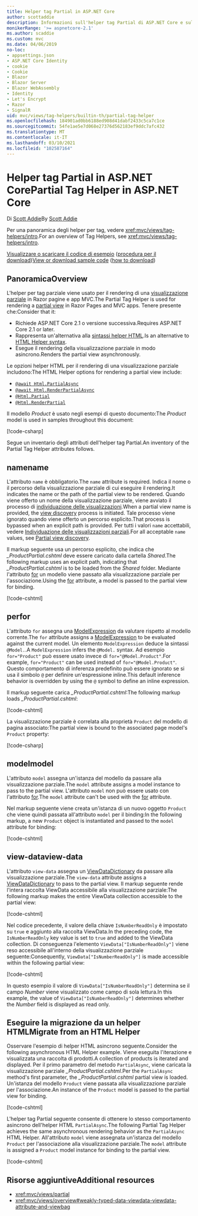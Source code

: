 ```yaml
---
title: Helper tag Partial in ASP.NET Core
author: scottaddie
description: Informazioni sull'helper tag Partial di ASP.NET Core e sul ruolo dei singoli attributi dell'helper nel rendering di una visualizzazione parziale.
monikerRange: '>= aspnetcore-2.1'
ms.author: scaddie
ms.custom: mvc
ms.date: 04/06/2019
no-loc:
- appsettings.json
- ASP.NET Core Identity
- cookie
- Cookie
- Blazor
- Blazor Server
- Blazor WebAssembly
- Identity
- Let's Encrypt
- Razor
- SignalR
uid: mvc/views/tag-helpers/builtin-th/partial-tag-helper
ms.openlocfilehash: 184901ad0bb6188ed908d41dabf2433c5ca7c1ce
ms.sourcegitcommit: 54fe1ae5e7d068e27376d562183ef9ddc7afc432
ms.translationtype: MT
ms.contentlocale: it-IT
ms.lasthandoff: 03/10/2021
ms.locfileid: "102587164"
---
```

# <a name="partial-tag-helper-in-aspnet-core"></a><span data-ttu-id="a9dc5-103">Helper tag Partial in ASP.NET Core</span><span class="sxs-lookup"><span data-stu-id="a9dc5-103">Partial Tag Helper in ASP.NET Core</span></span>

<span data-ttu-id="a9dc5-104">Di [Scott Addie](https://github.com/scottaddie)</span><span class="sxs-lookup"><span data-stu-id="a9dc5-104">By [Scott Addie](https://github.com/scottaddie)</span></span>

<span data-ttu-id="a9dc5-105">Per una panoramica degli helper per tag, vedere <xref:mvc/views/tag-helpers/intro>.</span><span class="sxs-lookup"><span data-stu-id="a9dc5-105">For an overview of Tag Helpers, see <xref:mvc/views/tag-helpers/intro>.</span></span>

<span data-ttu-id="a9dc5-106">[Visualizzare o scaricare il codice di esempio](https://github.com/dotnet/AspNetCore.Docs/tree/main/aspnetcore/mvc/views/tag-helpers/built-in/samples) ([procedura per il download](xref:index#how-to-download-a-sample))</span><span class="sxs-lookup"><span data-stu-id="a9dc5-106">[View or download sample code](https://github.com/dotnet/AspNetCore.Docs/tree/main/aspnetcore/mvc/views/tag-helpers/built-in/samples) ([how to download](xref:index#how-to-download-a-sample))</span></span>

## <a name="overview"></a><span data-ttu-id="a9dc5-107">Panoramica</span><span class="sxs-lookup"><span data-stu-id="a9dc5-107">Overview</span></span>

<span data-ttu-id="a9dc5-108">L'helper per tag parziale viene usato per il rendering di una [visualizzazione parziale](xref:mvc/views/partial) in Razor pagine e app MVC.</span><span class="sxs-lookup"><span data-stu-id="a9dc5-108">The Partial Tag Helper is used for rendering a [partial view](xref:mvc/views/partial) in Razor Pages and MVC apps.</span></span> <span data-ttu-id="a9dc5-109">Tenere presente che:</span><span class="sxs-lookup"><span data-stu-id="a9dc5-109">Consider that it:</span></span>

* <span data-ttu-id="a9dc5-110">Richiede ASP.NET Core 2.1 o versione successiva.</span><span class="sxs-lookup"><span data-stu-id="a9dc5-110">Requires ASP.NET Core 2.1 or later.</span></span>
* <span data-ttu-id="a9dc5-111">Rappresenta un'alternativa alla [sintassi helper HTML](xref:mvc/views/partial#reference-a-partial-view).</span><span class="sxs-lookup"><span data-stu-id="a9dc5-111">Is an alternative to [HTML Helper syntax](xref:mvc/views/partial#reference-a-partial-view).</span></span>
* <span data-ttu-id="a9dc5-112">Esegue il rendering della visualizzazione parziale in modo asincrono.</span><span class="sxs-lookup"><span data-stu-id="a9dc5-112">Renders the partial view asynchronously.</span></span>

<span data-ttu-id="a9dc5-113">Le opzioni helper HTML per il rendering di una visualizzazione parziale includono:</span><span class="sxs-lookup"><span data-stu-id="a9dc5-113">The HTML Helper options for rendering a partial view include:</span></span>

* [`@await Html.PartialAsync`](/dotnet/api/microsoft.aspnetcore.mvc.rendering.htmlhelperpartialextensions.partialasync)
* [`@await Html.RenderPartialAsync`](/dotnet/api/microsoft.aspnetcore.mvc.rendering.htmlhelperpartialextensions.renderpartialasync)
* [`@Html.Partial`](/dotnet/api/microsoft.aspnetcore.mvc.rendering.htmlhelperpartialextensions.partial)
* [`@Html.RenderPartial`](/dotnet/api/microsoft.aspnetcore.mvc.rendering.htmlhelperpartialextensions.renderpartial)

<span data-ttu-id="a9dc5-114">Il modello *Product* è usato negli esempi di questo documento:</span><span class="sxs-lookup"><span data-stu-id="a9dc5-114">The *Product* model is used in samples throughout this document:</span></span>

[!code-csharp[](samples/TagHelpersBuiltIn/Models/Product.cs)]

<span data-ttu-id="a9dc5-115">Segue un inventario degli attributi dell'helper tag Partial.</span><span class="sxs-lookup"><span data-stu-id="a9dc5-115">An inventory of the Partial Tag Helper attributes follows.</span></span>

## <a name="name"></a><span data-ttu-id="a9dc5-116">name</span><span class="sxs-lookup"><span data-stu-id="a9dc5-116">name</span></span>

<span data-ttu-id="a9dc5-117">L'attributo `name` è obbligatorio.</span><span class="sxs-lookup"><span data-stu-id="a9dc5-117">The `name` attribute is required.</span></span> <span data-ttu-id="a9dc5-118">Indica il nome o il percorso della visualizzazione parziale di cui eseguire il rendering.</span><span class="sxs-lookup"><span data-stu-id="a9dc5-118">It indicates the name or the path of the partial view to be rendered.</span></span> <span data-ttu-id="a9dc5-119">Quando viene offerto un nome della visualizzazione parziale, viene avviato il processo di [individuazione delle visualizzazioni](xref:mvc/views/overview#view-discovery).</span><span class="sxs-lookup"><span data-stu-id="a9dc5-119">When a partial view name is provided, the [view discovery](xref:mvc/views/overview#view-discovery) process is initiated.</span></span> <span data-ttu-id="a9dc5-120">Tale processo viene ignorato quando viene offerto un percorso esplicito.</span><span class="sxs-lookup"><span data-stu-id="a9dc5-120">That process is bypassed when an explicit path is provided.</span></span> <span data-ttu-id="a9dc5-121">Per tutti i valori `name` accettabili, vedere [Individuazione delle visualizzazioni parziali](xref:mvc/views/partial#partial-view-discovery).</span><span class="sxs-lookup"><span data-stu-id="a9dc5-121">For all acceptable `name` values, see [Partial view discovery](xref:mvc/views/partial#partial-view-discovery).</span></span>

<span data-ttu-id="a9dc5-122">Il markup seguente usa un percorso esplicito, che indica che *_ProductPartial.cshtml* deve essere caricato dalla cartella *Shared*.</span><span class="sxs-lookup"><span data-stu-id="a9dc5-122">The following markup uses an explicit path, indicating that *_ProductPartial.cshtml* is to be loaded from the *Shared* folder.</span></span> <span data-ttu-id="a9dc5-123">Mediante l'attributo [for](#for) un modello viene passato alla visualizzazione parziale per l'associazione.</span><span class="sxs-lookup"><span data-stu-id="a9dc5-123">Using the [for](#for) attribute, a model is passed to the partial view for binding.</span></span>

[!code-cshtml[](samples/TagHelpersBuiltIn/Pages/Product.cshtml?name=snippet_Name)]

## <a name="for"></a><span data-ttu-id="a9dc5-124">per</span><span class="sxs-lookup"><span data-stu-id="a9dc5-124">for</span></span>

<span data-ttu-id="a9dc5-125">L'attributo `for` assegna una [ModelExpression](/dotnet/api/microsoft.aspnetcore.mvc.viewfeatures.modelexpression) da valutare rispetto al modello corrente.</span><span class="sxs-lookup"><span data-stu-id="a9dc5-125">The `for` attribute assigns a [ModelExpression](/dotnet/api/microsoft.aspnetcore.mvc.viewfeatures.modelexpression) to be evaluated against the current model.</span></span> <span data-ttu-id="a9dc5-126">Un elemento `ModelExpression` deduce la sintassi `@Model.`.</span><span class="sxs-lookup"><span data-stu-id="a9dc5-126">A `ModelExpression` infers the `@Model.` syntax.</span></span> <span data-ttu-id="a9dc5-127">Ad esempio `for="Product"` può essere usato invece di `for="@Model.Product"`.</span><span class="sxs-lookup"><span data-stu-id="a9dc5-127">For example, `for="Product"` can be used instead of `for="@Model.Product"`.</span></span> <span data-ttu-id="a9dc5-128">Questo comportamento di inferenza predefinito può essere ignorato se si usa il simbolo `@` per definire un'espressione inline.</span><span class="sxs-lookup"><span data-stu-id="a9dc5-128">This default inference behavior is overridden by using the `@` symbol to define an inline expression.</span></span>

<span data-ttu-id="a9dc5-129">Il markup seguente carica *_ProductPartial.cshtml*:</span><span class="sxs-lookup"><span data-stu-id="a9dc5-129">The following markup loads *_ProductPartial.cshtml*:</span></span>

[!code-cshtml[](samples/TagHelpersBuiltIn/Pages/Product.cshtml?name=snippet_For)]

<span data-ttu-id="a9dc5-130">La visualizzazione parziale è correlata alla proprietà `Product` del modello di pagina associato:</span><span class="sxs-lookup"><span data-stu-id="a9dc5-130">The partial view is bound to the associated page model's `Product` property:</span></span>

[!code-csharp[](samples/TagHelpersBuiltIn/Pages/Product.cshtml.cs?highlight=8)]

## <a name="model"></a><span data-ttu-id="a9dc5-131">model</span><span class="sxs-lookup"><span data-stu-id="a9dc5-131">model</span></span>

<span data-ttu-id="a9dc5-132">L'attributo `model` assegna un'istanza del modello da passare alla visualizzazione parziale.</span><span class="sxs-lookup"><span data-stu-id="a9dc5-132">The `model` attribute assigns a model instance to pass to the partial view.</span></span> <span data-ttu-id="a9dc5-133">L'attributo `model` non può essere usato con l'attributo [for](#for).</span><span class="sxs-lookup"><span data-stu-id="a9dc5-133">The `model` attribute can't be used with the [for](#for) attribute.</span></span>

<span data-ttu-id="a9dc5-134">Nel markup seguente viene creata un'istanza di un nuovo oggetto `Product` che viene quindi passata all'attributo `model` per il binding:</span><span class="sxs-lookup"><span data-stu-id="a9dc5-134">In the following markup, a new `Product` object is instantiated and passed to the `model` attribute for binding:</span></span>

[!code-cshtml[](samples/TagHelpersBuiltIn/Pages/Product.cshtml?name=snippet_Model)]

## <a name="view-data"></a><span data-ttu-id="a9dc5-135">view-data</span><span class="sxs-lookup"><span data-stu-id="a9dc5-135">view-data</span></span>

<span data-ttu-id="a9dc5-136">L'attributo `view-data` assegna un [ViewDataDictionary](/dotnet/api/microsoft.aspnetcore.mvc.viewfeatures.viewdatadictionary) da passare alla visualizzazione parziale.</span><span class="sxs-lookup"><span data-stu-id="a9dc5-136">The `view-data` attribute assigns a [ViewDataDictionary](/dotnet/api/microsoft.aspnetcore.mvc.viewfeatures.viewdatadictionary) to pass to the partial view.</span></span> <span data-ttu-id="a9dc5-137">Il markup seguente rende l'intera raccolta ViewData accessibile alla visualizzazione parziale:</span><span class="sxs-lookup"><span data-stu-id="a9dc5-137">The following markup makes the entire ViewData collection accessible to the partial view:</span></span>

[!code-cshtml[](samples/TagHelpersBuiltIn/Pages/Product.cshtml?name=snippet_ViewData&highlight=5-)]

<span data-ttu-id="a9dc5-138">Nel codice precedente, il valore della chiave `IsNumberReadOnly` è impostato su `true` e aggiunto alla raccolta ViewData.</span><span class="sxs-lookup"><span data-stu-id="a9dc5-138">In the preceding code, the `IsNumberReadOnly` key value is set to `true` and added to the ViewData collection.</span></span> <span data-ttu-id="a9dc5-139">Di conseguenza l'elemento `ViewData["IsNumberReadOnly"]` viene reso accessibile all'interno della visualizzazione parziale seguente:</span><span class="sxs-lookup"><span data-stu-id="a9dc5-139">Consequently, `ViewData["IsNumberReadOnly"]` is made accessible within the following partial view:</span></span>

[!code-cshtml[](samples/TagHelpersBuiltIn/Pages/Shared/_ProductViewDataPartial.cshtml?highlight=5)]

<span data-ttu-id="a9dc5-140">In questo esempio il valore di `ViewData["IsNumberReadOnly"]` determina se il campo *Number* viene visualizzato come campo di sola lettura.</span><span class="sxs-lookup"><span data-stu-id="a9dc5-140">In this example, the value of `ViewData["IsNumberReadOnly"]` determines whether the *Number* field is displayed as read only.</span></span>

## <a name="migrate-from-an-html-helper"></a><span data-ttu-id="a9dc5-141">Eseguire la migrazione da un helper HTML</span><span class="sxs-lookup"><span data-stu-id="a9dc5-141">Migrate from an HTML Helper</span></span>

<span data-ttu-id="a9dc5-142">Osservare l'esempio di helper HTML asincrono seguente.</span><span class="sxs-lookup"><span data-stu-id="a9dc5-142">Consider the following asynchronous HTML Helper example.</span></span> <span data-ttu-id="a9dc5-143">Viene eseguita l'iterazione e visualizzata una raccolta di prodotti.</span><span class="sxs-lookup"><span data-stu-id="a9dc5-143">A collection of products is iterated and displayed.</span></span> <span data-ttu-id="a9dc5-144">Per il primo parametro del metodo `PartialAsync`, viene caricata la visualizzazione parziale *_ProductPartial.cshtml*.</span><span class="sxs-lookup"><span data-stu-id="a9dc5-144">Per the `PartialAsync` method's first parameter, the *_ProductPartial.cshtml* partial view is loaded.</span></span> <span data-ttu-id="a9dc5-145">Un'istanza del modello `Product` viene passata alla visualizzazione parziale per l'associazione.</span><span class="sxs-lookup"><span data-stu-id="a9dc5-145">An instance of the `Product` model is passed to the partial view for binding.</span></span>

[!code-cshtml[](samples/TagHelpersBuiltIn/Pages/Products.cshtml?name=snippet_HtmlHelper&highlight=3)]

<span data-ttu-id="a9dc5-146">L'helper tag Partial seguente consente di ottenere lo stesso comportamento asincrono dell'helper HTML `PartialAsync`.</span><span class="sxs-lookup"><span data-stu-id="a9dc5-146">The following Partial Tag Helper achieves the same asynchronous rendering behavior as the `PartialAsync` HTML Helper.</span></span> <span data-ttu-id="a9dc5-147">All'attributo `model` viene assegnata un'istanza del modello `Product` per l'associazione alla visualizzazione parziale.</span><span class="sxs-lookup"><span data-stu-id="a9dc5-147">The `model` attribute is assigned a `Product` model instance for binding to the partial view.</span></span>

[!code-cshtml[](samples/TagHelpersBuiltIn/Pages/Products.cshtml?name=snippet_TagHelper&highlight=3)]

## <a name="additional-resources"></a><span data-ttu-id="a9dc5-148">Risorse aggiuntive</span><span class="sxs-lookup"><span data-stu-id="a9dc5-148">Additional resources</span></span>

* <xref:mvc/views/partial>
* <xref:mvc/views/overview#weakly-typed-data-viewdata-viewdata-attribute-and-viewbag>

